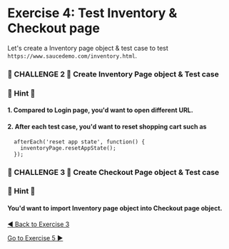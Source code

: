 # Exercise 4: Test Inventory & Checkout page

Let's create a Inventory page object & test case to test 
`https://www.saucedemo.com/inventory.html`.


### 🚀 CHALLENGE 2 🚀 **Create Inventory Page object & Test case**

### 💬 Hint 💬 

#### 1. Compared to Login page, you'd want to open different URL.

#### 2. After each test case, you'd want to reset shopping cart such as 

```
  afterEach('reset app state', function() {
    inventoryPage.resetAppState();
  });
```

### 🚀 CHALLENGE 3 🚀 **Create Checkout Page object & Test case**

### 💬 Hint 💬 

#### You'd want to import Inventory page object into Checkout page object. 


[ ◀️ Back to Exercise 3](./exercise3.md)

[Go to Exercise 5 ▶️](./exercise5.md)